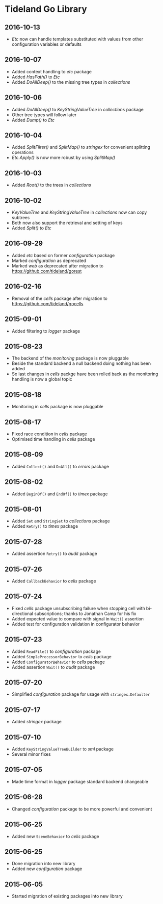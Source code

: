 # Tideland Go Library

## 2016-10-13

- *Etc* now can handle templates substituted with values from other
  configuration variables or defaults

## 2016-10-07

- Added context handling to *etc* package
- Added *HasPath()* to *Etc*
- Added *DoAllDeep()* to the missing tree types in *collections*

## 2016-10-06

- Added *DoAllDeep()* to *KeyStringValueTree* in *collections* package
- Other tree types will follow later
- Added *Dump()* to *Etc*

## 2016-10-04

- Added *SplitFilter()* and *SplitMap()* to *stringex* for convenient splitting
  operations
- *Etc.Apply()* is now more robust by using *SplitMap()*

## 2016-10-03

- Added *Root()* to the trees in *collections*

## 2016-10-02

- *KeyValueTree* and *KeyStringValueTree* in *collections* now can copy subtrees
- Both now also support the retrieval and setting of keys
- Added *Split()* to *Etc*

## 2016-09-29

- Added *etc* based on former *configuration* package
- Marked *configuration* as deprecated
- Marked *web* as deprecated after migration to https://github.com/tideland/gorest

## 2016-02-16

- Removal of the *cells* package after migration to https://github.com/tideland/gocells

## 2015-09-01

- Added filtering to *logger* package

## 2015-08-23

- The backend of the *monitoring* package is now pluggable
- Beside the standard backend a null backend doing nothing has been added
- So last changes in *cells* packge have been rolled back as the monitoring
  handling is now a global topic

## 2015-08-18

- Monitoring in *cells* package is now pluggable

## 2015-08-17

- Fixed race condition in *cells* package
- Optimised time handling in *cells* package

## 2015-08-09

- Added `Collect()` and `DoAll()` to *errors* package

## 2015-08-02

- Added `BeginOf()` and `EndOf()` to *timex* package

## 2015-08-01

- Added `Set` and `StringSet` to *collections* package
- Added `Retry()` to *timex* package

## 2015-07-28

- Added assertion `Retry()` to *audit* package

## 2015-07-26

- Added `CallbackBehavior` to *cells* package

## 2015-07-24

- Fixed *cells* package unsubscribing failure when stopping cell with
  bi-directional subscriptions; thanks to Jonathan Camp for
  his fix
- Added expected value to compare with signal in `Wait()` assertion
- Added test for configuration validation in configurator behavior

## 2015-07-23

- Added `ReadFile()` to *configuration* package
- Added `SimpleProcessorBehavior` to *cells* package
- Added `ConfiguratorBehavior` to *cells* package
- Added assertion `Wait()` to *audit* package

## 2015-07-20

- Simplified *configuration* package for usage with `stringex.Defaulter`

## 2015-07-17

- Added *stringex* package

## 2015-07-10

- Added `KeyStringValueTreeBuilder` to *sml* package
- Several minor fixes

## 2015-07-05

- Made time format in *logger* package standard backend changeable

## 2015-06-28

- Changed *configuration* package to be more powerful
  and convenient

## 2015-06-25

- Added new `SceneBehavior` to *cells* package

## 2015-06-25

- Done migration into new library
- Added new *configuration* package

## 2015-06-05

- Started migration of existing packages into new library
